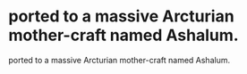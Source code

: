 # ported to a massive Arcturian mother-craft named Ashalum.

ported to a massive Arcturian mother-craft named Ashalum.